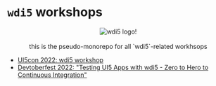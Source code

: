 # `wdi5` workshops

<center>
<img src="https://github.com/js-soft/wdi5/raw/main/docs/img/wdi5-logo-small.png" alt="wdi5 logo!">
<br>
<br>
this is the pseudo-monorepo for all `wdi5`-related workhsops
</center>

- [UI5con 2022: wdi5 workshop](./ui5con2022)
- [Devtoberfest 2022: "Testing UI5 Apps with wdi5 - Zero to Hero to Continuous Integration"](./devtoberfest22)

